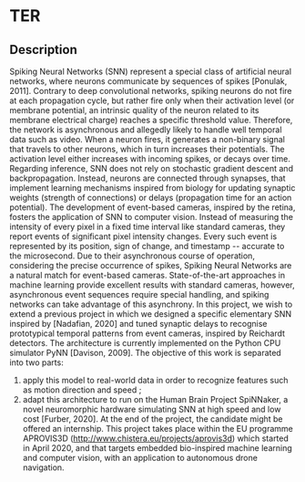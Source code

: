 # TER

## Description

Spiking Neural Networks (SNN) represent a special class of artificial neural networks, where neurons communicate by sequences of spikes [Ponulak, 2011]. Contrary to deep convolutional networks, spiking neurons do not fire at each propagation cycle, but rather fire only when their activation level (or membrane potential, an intrinsic quality of the neuron related to its membrane electrical charge) reaches a specific threshold value. Therefore, the network is asynchronous and allegedly likely to handle well temporal data such as video. When a neuron fires, it generates a non-binary signal that travels to other neurons, which in turn increases their potentials. The activation level either increases with incoming spikes, or decays over time. Regarding inference, SNN does not rely on stochastic gradient descent and backpropagation. Instead, neurons are connected through synapses, that implement learning mechanisms inspired from biology for updating synaptic weights (strength of connections) or delays (propagation time for an action potential).
The development of event-based cameras, inspired by the retina, fosters the application of SNN to computer vision. Instead of measuring the intensity of every pixel in a fixed time interval like standard cameras, they report events of significant pixel intensity changes. Every such event is represented by its position, sign of change, and timestamp -- accurate to the microsecond. Due to their asynchronous course of operation, considering the precise occurrence of spikes, Spiking Neural Networks are a natural match for event-based cameras. State-of-the-art approaches in machine learning provide excellent results with standard cameras, however, asynchronous event sequences require special handling, and spiking networks can take advantage of this asynchrony.
In this project, we wish to extend a previous project in which we designed a specific elementary SNN inspired by [Nadafian, 2020] and tuned synaptic delays to recognise prototypical temporal patterns from event cameras, inspired by Reichardt detectors. The architecture is currently implemented on the Python CPU simulator PyNN [Davison, 2009].
The objective of this work is separated into two parts:
1) apply this model to real-world data in order to recognize features such as motion direction and speed ;
2) adapt this architecture to run on the Human Brain Project SpiNNaker, a novel neuromorphic hardware simulating SNN at high speed and low cost [Furber, 2020].
At the end of the project, the candidate might be offered an internship. This project takes place within the EU programme APROVIS3D (http://www.chistera.eu/projects/aprovis3d) which started in April 2020, and that targets embedded bio-inspired machine learning and computer vision, with an application to autonomous drone navigation.

